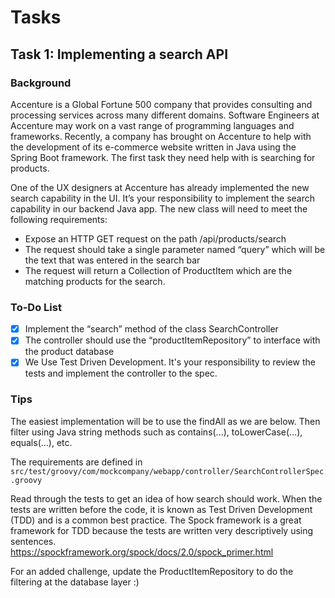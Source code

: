 # Tasks
## Task 1: Implementing a search API
### Background
Accenture is a Global Fortune 500 company that provides consulting and processing services across many different domains. Software Engineers at Accenture may work on a vast range of programming languages and frameworks. Recently, a company has brought on Accenture to help with the development of its e-commerce website written in Java using the Spring Boot framework. The first task they need help with is searching for products.

One of the UX designers at Accenture has already implemented the new search capability in the UI. It’s your responsibility to implement the search capability in our backend Java app. The new class will need to meet the following requirements:

- Expose an HTTP GET request on the path /api/products/search
- The request should take a single parameter named “query” which will be the text that was entered in the search bar
- The request will return a Collection of ProductItem which are the matching products for the search.

### To-Do List
- [x] Implement the “search” method of the class SearchController
- [x] The controller should use the “productItemRepository” to interface with the product database
- [x] We Use Test Driven Development. It's your responsibility to review the tests and implement the controller to the spec.

### Tips
The easiest implementation will be to use the findAll as we are below. Then filter using Java string methods such as contains(...), toLowerCase(...), equals(...), etc.  

The requirements are defined in `src/test/groovy/com/mockcompany/webapp/controller/SearchControllerSpec.groovy`  

Read through the tests to get an idea of how search should work.  When the tests are written before the code, it is known as Test Driven Development (TDD) and is a common best practice. The Spock framework is a great framework for TDD because the tests are written very descriptively using sentences.  
https://spockframework.org/spock/docs/2.0/spock_primer.html

For an added challenge, update the ProductItemRepository to do the filtering at the database layer :)